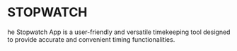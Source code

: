 # STOPWATCH
he Stopwatch App is a user-friendly and versatile timekeeping tool designed to provide accurate and convenient timing functionalities. 
